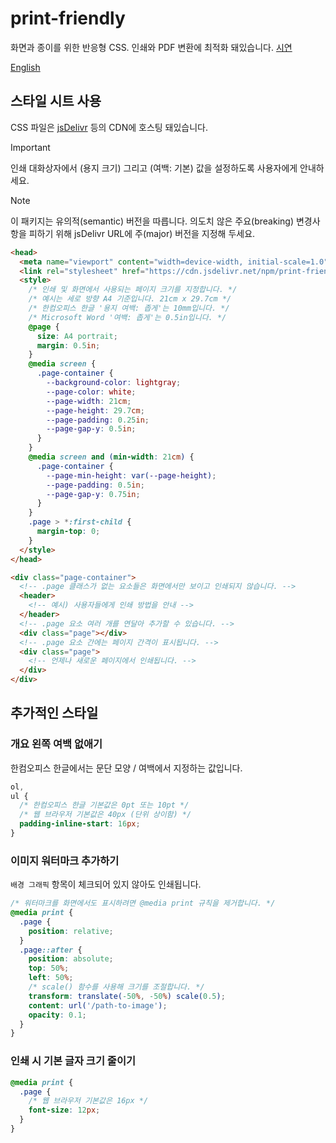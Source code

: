 # print-friendly

화면과 종이를 위한 반응형 CSS. 인쇄와 PDF 변환에 최적화 돼있습니다. [시연]

[시연]: https://demo.hyunbin.page/print-friendly

[English](/#readme)

## 스타일 시트 사용

CSS 파일은 [jsDelivr](https://www.jsdelivr.com/package/npm/print-friendly) 등의 CDN에 호스팅 돼있습니다.

> [!IMPORTANT]
> 인쇄 대화상자에서 (용지 크기) 그리고 (여백: 기본) 값을 설정하도록 사용자에게 안내하세요.

> [!NOTE]
> 이 패키지는 유의적(semantic) 버전을 따릅니다. 의도치 않은 주요(breaking) 변경사항을 피하기 위해 jsDelivr URL에 주(major) 버전을 지정해 두세요.

```html
<head>
  <meta name="viewport" content="width=device-width, initial-scale=1.0" />
  <link rel="stylesheet" href="https://cdn.jsdelivr.net/npm/print-friendly@0.3/index.css" />
  <style>
    /* 인쇄 및 화면에서 사용되는 페이지 크기를 지정합니다. */
    /* 예시는 세로 방향 A4 기준입니다. 21cm x 29.7cm */
    /* 한컴오피스 한글 '용지 여백: 좁게'는 10mm입니다. */
    /* Microsoft Word '여백: 좁게'는 0.5in입니다. */
    @page {
      size: A4 portrait;
      margin: 0.5in;
    }
    @media screen {
      .page-container {
        --background-color: lightgray;
        --page-color: white;
        --page-width: 21cm;
        --page-height: 29.7cm;
        --page-padding: 0.25in;
        --page-gap-y: 0.5in;
      }
    }
    @media screen and (min-width: 21cm) {
      .page-container {
        --page-min-height: var(--page-height);
        --page-padding: 0.5in;
        --page-gap-y: 0.75in;
      }
    }
    .page > *:first-child {
      margin-top: 0;
    }
  </style>
</head>
```

```html
<div class="page-container">
  <!-- .page 클래스가 없는 요소들은 화면에서만 보이고 인쇄되지 않습니다. -->
  <header>
    <!-- 예시) 사용자들에게 인쇄 방법을 안내 -->
  </header>
  <!-- .page 요소 여러 개를 연달아 추가할 수 있습니다. -->
  <div class="page"></div>
  <!-- .page 요소 간에는 페이지 간격이 표시됩니다. -->
  <div class="page">
    <!-- 언제나 새로운 페이지에서 인쇄됩니다. -->
  </div>
</div>
```

## 추가적인 스타일

### 개요 왼쪽 여백 없애기

한컴오피스 한글에서는 문단 모양 / 여백에서 지정하는 값입니다.

```css
ol,
ul {
  /* 한컴오피스 한글 기본값은 0pt 또는 10pt */
  /* 웹 브라우저 기본값은 40px (단위 상이함) */
  padding-inline-start: 16px;
}
```

### 이미지 워터마크 추가하기

`배경 그래픽` 항목이 체크되어 있지 않아도 인쇄됩니다.

```css
/* 워터마크를 화면에서도 표시하려면 @media print 규칙을 제거합니다. */
@media print {
  .page {
    position: relative;
  }
  .page::after {
    position: absolute;
    top: 50%;
    left: 50%;
    /* scale() 함수를 사용해 크기를 조절합니다. */
    transform: translate(-50%, -50%) scale(0.5);
    content: url('/path-to-image');
    opacity: 0.1;
  }
}
```

### 인쇄 시 기본 글자 크기 줄이기

```css
@media print {
  .page {
    /* 웹 브라우저 기본값은 16px */
    font-size: 12px;
  }
}
```
